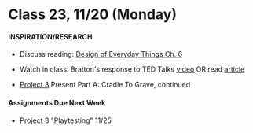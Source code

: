  # Class 23, 11/20 (Monday)


#### INSPIRATION/RESEARCH

* Discuss reading: [Design of Everyday Things Ch. 6](https://drive.google.com/file/d/1xCeq74PZyiEm1Zyq3qS_HpTDgOjwoZYu/view?usp=sharing)

* Watch in class: Bratton's response to TED Talks [video](https://www.youtube.com/watch?v=Yo5cKRmJaf0) OR read [article](https://www.theguardian.com/commentisfree/2013/dec/30/we-need-to-talk-about-ted)

* [Project 3](seatbelts.md) Present Part A: Cradle To Grave, continued 

 #### Assignments Due Next Week
 
* [Project 3](seatbelts.md) "Playtesting" 11/25 
